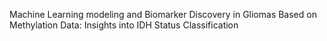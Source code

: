 Machine Learning modeling and Biomarker Discovery in Gliomas Based on Methylation Data: Insights into IDH Status Classification
